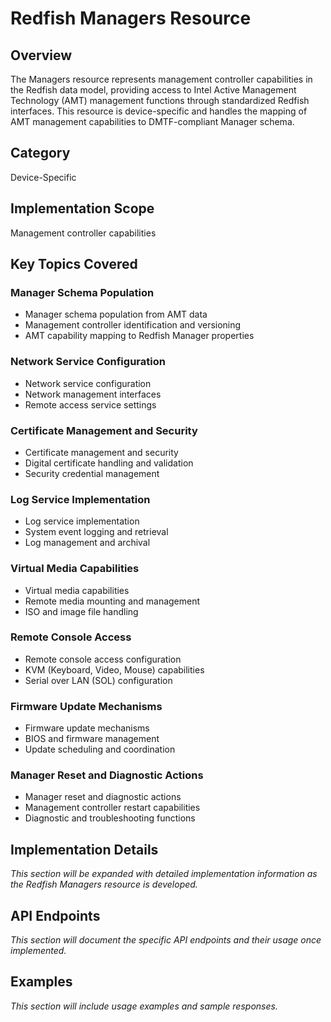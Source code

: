 # Redfish Managers Resource

## Overview

The Managers resource represents management controller capabilities in the Redfish data model, providing access to Intel Active Management Technology (AMT) management functions through standardized Redfish interfaces. This resource is device-specific and handles the mapping of AMT management capabilities to DMTF-compliant Manager schema.

## Category

Device-Specific

## Implementation Scope

Management controller capabilities

## Key Topics Covered

### Manager Schema Population

- Manager schema population from AMT data
- Management controller identification and versioning
- AMT capability mapping to Redfish Manager properties

### Network Service Configuration

- Network service configuration
- Network management interfaces
- Remote access service settings

### Certificate Management and Security

- Certificate management and security
- Digital certificate handling and validation
- Security credential management

### Log Service Implementation

- Log service implementation
- System event logging and retrieval
- Log management and archival

### Virtual Media Capabilities

- Virtual media capabilities
- Remote media mounting and management
- ISO and image file handling

### Remote Console Access

- Remote console access configuration
- KVM (Keyboard, Video, Mouse) capabilities
- Serial over LAN (SOL) configuration

### Firmware Update Mechanisms

- Firmware update mechanisms
- BIOS and firmware management
- Update scheduling and coordination

### Manager Reset and Diagnostic Actions

- Manager reset and diagnostic actions
- Management controller restart capabilities
- Diagnostic and troubleshooting functions

## Implementation Details

*This section will be expanded with detailed implementation information as the Redfish Managers resource is developed.*

## API Endpoints

*This section will document the specific API endpoints and their usage once implemented.*

## Examples

*This section will include usage examples and sample responses.*